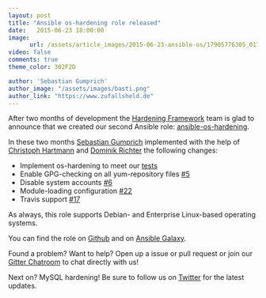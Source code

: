```yaml
---
layout: post
title: "Ansible os-hardening role released"
date:   2015-06-23 18:00:00
image:
      url: /assets/article_images/2015-06-23-ansible-os/17905776305_0172f47d95_k.jpg
video: false
comments: true
theme_color: 302F2D

author: 'Sebastian Gumprich'
author_image: "/assets/images/basti.png"
author_link: "https://www.zufallsheld.de"
---
```


After two months of development the [Hardening Framework](http://hardening.io/) team is glad to announce that we created our second Ansible role: [ansible-os-hardening](https://github.com/hardening-io/ansible-os-hardening/).

In these two months [Sebastian Gumprich](https://www.zufallsheld.de) implemented with the help of [Christoph Hartmann](https://github.com/chris-rock) and [Dominik Richter](https://github.com/arlimus) the following changes:

 * Implement os-hardening to meet our [tests](https://github.com/hardening-io/tests-os-hardening)
 * Enable GPG-checking on all yum-repository files [#5](https://github.com/hardening-io/ansible-os-hardening/pull/5)
 * Disable system accounts [#6](https://github.com/hardening-io/ansible-os-hardening/issues/6)
 * Module-loading configuration [#22](https://github.com/hardening-io/ansible-os-hardening/pull/22)
 * Travis support [#17](https://github.com/hardening-io/ansible-os-hardening/pull/17)
 
As always, this role supports Debian- and Enterprise Linux-based operating systems.

You can find the role on [Github](https://github.com/hardening-io/ansible-os-hardening/) and on [Ansible Galaxy]().

Found a problem? Want to help? Open up a issue or pull request or join our [Gitter Chatroom](https://gitter.im/hardening-io) to chat directly with us!


Next on? MySQL hardening! Be sure to follow us on [Twitter](https://twitter.com/hardening_io) for the latest updates.
